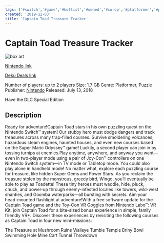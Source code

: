```yaml
---
tags: ['#switch','#game','#hotlist','#owned','#co-op','#platformer','#puzzle']
created: '2019-12-03'
title: 'Captain Toad Treasure Tracker'
---
```

# Captain Toad Treasure Tracker

![box art](https://assets.nintendo.com/image/upload/c_pad,f_auto,h_613,q_auto,w_1089/ncom/en_US/games/switch/c/captain-toad-treasure-tracker-switch/hero?v=2021042901)

[Nintendo link](https://www.nintendo.com/games/detail/captain-toad-treasure-tracker-switch/)

[Deku Deals link](https://www.dekudeals.com/items/captain-toad-treasure-tracker)

Number of players: up to 2 players
Size: 1.7 GB
Genre: Platformer, Puzzle
Publisher: [Nintendo](https://www.dekudeals.com/games?include[collection]=true&filter[publisher]=Nintendo)
Released: July 13, 2018

Have the DLC Special Edition

## Description

Ready for adventure!Captain Toad stars in his own puzzling quest on the Nintendo Switch™ system! Our stubby hero must dodge dangers and track treasures across many trap-filled courses. Survive smoldering volcanoes, hazardous steam engines, haunted houses, and even new courses based on the Super Mario Odyssey™ game! Luckily, a second player can join in by tossing turnips at enemies.Play anytime, anywhere, and anyway you want—even in two-player mode using a pair of Joy-Con™ controllers on one Nintendo Switch system—in TV mode or Tabletop mode. You could also play alone in handheld mode! No matter what, explore each puzzling course for treasure, like hidden Super Gems and Power Stars. As you reclaim the treasure stolen by the monstrous, greedy bird, Wingo, you’ll eventually be able to play as Toadette! These tiny heroes must waddle, hide, pluck, chuck, and power-up through enemy-infested locales like towers, wild-west shanties, and Goomba waterparks—all bursting with secrets. Aim your head-mounted flashlight at adventure!With a free software update for the Captain Toad game and the Toy-Con VR Goggles from Nintendo Labo™: VR Kit, join Captain Toad for a bite-sized bonus experience in simple, family friendly VR*. Discover these experiences by revisiting the following courses as Captain Toad in four new mini-missions:

The Treasure at Mushroom Ruins
Walleye Tumble Temple
Briny Bowl Swimming Hole
Mine Cart Tunnel Throwdown
